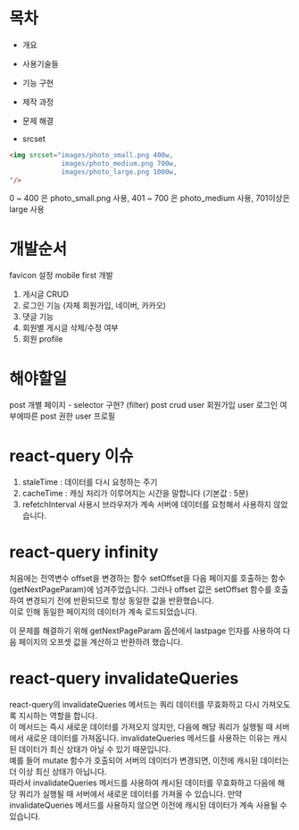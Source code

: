 # 목차

- 개요
- 사용기술들
- 기능 구현
- 제작 과정
- 문제 해결

- srcset

```html
<img srcset="images/photo_small.png 400w,
             images/photo_medium.png 700w,
             images/photo_large.png 1000w,
"/>
```

0 ~ 400 은 photo_small.png 사용, 401 ~ 700 은 photo_medium 사용, 701이상은 large 사용

# 개발순서
favicon 설정
mobile first 개발

1. 게시글 CRUD
2. 로그인 기능 (자체 회원가입, 네이버, 카카오)
3. 댓글 기능
4. 회원별 게시글 삭제/수정 여부
5. 회원 profile

# 해야할일
post 개별 페이지 - selector 구현? (filter)
post crud
user 회원가입
user 로그인 여부에따른 post 권한
user 프로필

# react-query 이슈
1. staleTime : 데이터를 다시 요청하는 주기 
2. cacheTime : 캐싱 처리가 이루어지는 시간을 말합니다 (기본값 : 5분)
3. refetchInterval 사용시 브라우저가 계속 서버에 데이터를 요청해서 사용하지 않았습니다.

# react-query infinity 
처음에는 전역변수 offset을 변경하는 함수 setOffset을 다음 페이지를 호출하는 함수(getNextPageParam)에 넘겨주었습니다.
그러나 offset 값은 setOffset 함수를 호출하여 변경되기 전에 반환되므로 항상 동일한 값을 반환했습니다.   
이로 인해 동일한 페이지의 데이터가 계속 로드되었습니다.    

이 문제를 해결하기 위해 getNextPageParam 옵션에서 lastpage 인자를 사용하여 다음 페이지의 오프셋 값을 계산하고 반환하려 했습니다.

# react-query invalidateQueries
react-query의 invalidateQueries 메서드는 쿼리 데이터를 무효화하고 다시 가져오도록 지시하는 역할을 합니다.  
이 메서드는 즉시 새로운 데이터를 가져오지 않지만, 다음에 해당 쿼리가 실행될 때 서버에서 새로운 데이터를 가져옵니다.
invalidateQueries 메서드를 사용하는 이유는 캐시된 데이터가 최신 상태가 아닐 수 있기 때문입니다.  
예를 들어 mutate 함수가 호출되어 서버의 데이터가 변경되면, 이전에 캐시된 데이터는 더 이상 최신 상태가 아닙니다.  
따라서 invalidateQueries 메서드를 사용하여 캐시된 데이터를 무효화하고 다음에 해당 쿼리가 실행될 때 서버에서 새로운 데이터를 가져올 수 있습니다.
만약 invalidateQueries 메서드를 사용하지 않으면 이전에 캐시된 데이터가 계속 사용될 수 있습니다.



